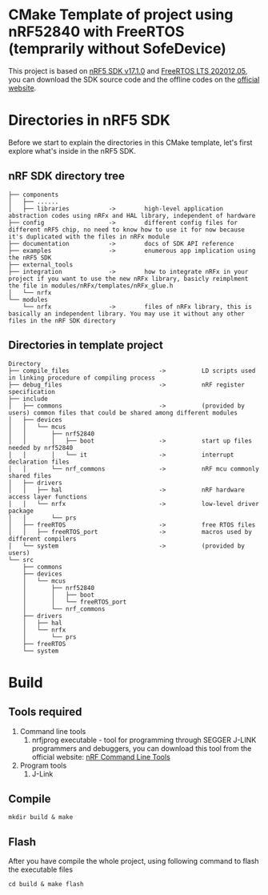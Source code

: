 CMake Template of project using nRF52840 with FreeRTOS (temprarily without SofeDevice)
==

This project is based on [nRF5 SDK v17.1.0](https://infocenter.nordicsemi.com/index.jsp?topic=%2Fsdk_nrf5_v16.0.0%2Fnrfx_migration_user_guide.html) and [FreeRTOS LTS 202012.05](https://www.freertos.org/a00104.html), you can download the SDK source code and the offline codes on the [official website](https://developer.nordicsemi.com/nRF5_SDK/nRF5_SDK_v17.x.x/).

Directories in nRF5 SDK
==

Before we start to explain the directories in this CMake template, let's first explore what's inside in the nRF5 SDK.

nRF SDK directory tree
--

```
├── components
│   ├── ......
│   ├── libraries           ->        high-level application abstraction codes using nRFx and HAL library, independent of hardware
├── config                  ->        different config files for different nRF5 chip, no need to know how to use it for now because it's duplicated with the files in nRFx module
├── documentation           ->        docs of SDK API reference
├── examples                ->        enumerous app implication using the nRF5 SDK
├── external_tools
├── integration             ->        how to integrate nRFx in your project if you want to use the new nRFx library, basicly reimplment the file in modules/nRFx/templates/nRFx_glue.h
│   └── nrfx
└── modules
    └── nrfx                ->        files of nRFx library, this is basically an independent library. You may use it without any other files in the nRF SDK directory
```

Directories in template project
--

```
Directory
├── compile_files                         ->          LD scripts used in linking procedure of compiling process
├── debug_files                           ->          nRF register specification
├── include
│   ├── commons                           ->          (provided by users) common files that could be shared among different modules
│   ├── devices
│   │   └── mcus
│   │       ├── nrf52840
│   │       │   ├── boot                  ->          start up files needed by nrf52840
│   │       │   └── it                    ->          interrupt declaration files
│   │       └── nrf_commons               ->          nRF mcu commonly shared files
│   ├── drivers
│   │   ├── hal                           ->          nRF hardware access layer functions
│   │   └── nrfx                          ->          low-level driver package
│   │       └── prs
│   ├── freeRTOS                          ->          free RTOS files
│   │   ├── freeRTOS_port                 ->          macros used by different compilers
│   └── system                            ->          (provided by users)
└── src
    ├── commons
    ├── devices
    │   └── mcus
    │       ├── nrf52840
    │       │   ├── boot
    │       │   └── freeRTOS_port
    │       └── nrf_commons
    ├── drivers
    │   ├── hal
    │   └── nrfx
    │       └── prs
    ├── freeRTOS
    └── system
```

Build
==

Tools required
--

1. Command line tools
   1. nrfjprog executable - tool for programming through SEGGER J-LINK programmers and debuggers, you can download this tool from the official website: [nRF Command Line Tools](https://www.nordicsemi.com/Products/Development-tools/nrf-command-line-tools/download)
2. Program tools
   1. J-Link


Compile
--

```
mkdir build & make
```

Flash
--

After you have compile the whole project, using following command to flash the executable files

```
cd build & make flash
```




